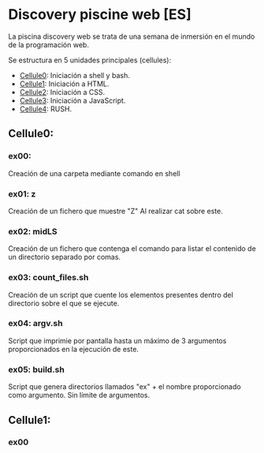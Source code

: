 # Discovery piscine web [ES]

La piscina discovery web se trata de una semana de inmersión en el mundo de la programación web.

Se estructura en 5 unidades principales (cellules):

- [Cellule0](#cellule0): Iniciación a shell y bash.
- [Cellule1](#cellule1): Iniciación a HTML.
- [Cellule2](#cellule2): Iniciación a CSS.
- [Cellule3](#cellule3): Iniciación a JavaScript.
- [Cellule4](#cellule4): RUSH.

## Cellule0:
### ex00:
Creación de una carpeta mediante comando en shell
### ex01: z
Creación de un fichero que muestre "Z" Al realizar cat sobre este.
### ex02: midLS
Creación de un fichero que contenga el comando para listar el contenido de un directorio separado por comas.
### ex03: count_files.sh
Creación de un script que cuente los elementos presentes dentro del directorio sobre el que se ejecute.
### ex04: argv.sh
Script que imprimie por pantalla hasta un máximo de 3 argumentos proporcionados en la ejecución de este.
### ex05: build.sh
Script que genera directorios llamados "ex" + el nombre proporcionado como argumento. Sin límite de argumentos.

## Cellule1:
### ex00
